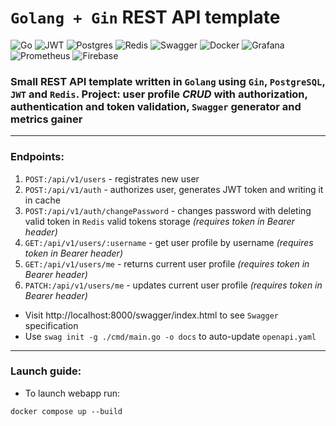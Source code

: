 # **`Golang + Gin` REST API template**
![Go](https://img.shields.io/badge/go-%2300ADD8.svg?style=for-the-badge&logo=go&logoColor=white)
![JWT](https://img.shields.io/badge/JWT-black?style=for-the-badge&logo=JSON%20web%20tokens)
![Postgres](https://img.shields.io/badge/postgres-%23316192.svg?style=for-the-badge&logo=postgresql&logoColor=white)
![Redis](https://img.shields.io/badge/redis-%23DD0031.svg?style=for-the-badge&logo=redis&logoColor=white)
![Swagger](https://img.shields.io/badge/-Swagger-%23Clojure?style=for-the-badge&logo=swagger&logoColor=white)
![Docker](https://img.shields.io/badge/docker-%230db7ed.svg?style=for-the-badge&logo=docker&logoColor=white)
![Grafana](https://img.shields.io/badge/grafana-%23F46800.svg?style=for-the-badge&logo=grafana&logoColor=white)
![Prometheus](https://img.shields.io/badge/Prometheus-E6522C?style=for-the-badge&logo=Prometheus&logoColor=white)
![Firebase](https://img.shields.io/badge/firebase-a08021?style=for-the-badge&logo=firebase&logoColor=ffcd34)

### Small **REST API** template written in `Golang` using `Gin`, `PostgreSQL`, `JWT` and `Redis`. Project: user profile *CRUD* with authorization, authentication and token validation, `Swagger` generator and metrics gainer 
---
### Endpoints:
1. `POST:/api/v1/users` - registrates new user
2. `POST:/api/v1/auth` - authorizes user, generates JWT token and writing it in cache
3. `POST:/api/v1/auth/changePassword` - changes password with deleting valid token in `Redis` valid tokens storage *(requires token in Bearer header)*
4. `GET:/api/v1/users/:username` - get user profile by username *(requires token in Bearer header)*
5. `GET:/api/v1/users/me` - returns current user profile *(requires token in Bearer header)*
6. `PATCH:/api/v1/users/me` - updates current user profile *(requires token in Bearer header)*

+ Visit http://localhost:8000/swagger/index.html to see `Swagger` specification
+ Use `swag init -g ./cmd/main.go -o docs` to auto-update `openapi.yaml` 
---
### Launch guide:
+ To launch webapp run:
```Shell
docker compose up --build
```

